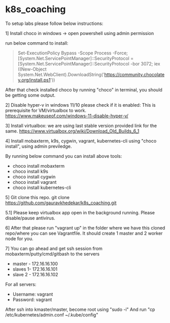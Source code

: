 # k8s_coaching

To setup labs please follow below instructions:

1] Install choco in windows -> open powershell using admin permission

run below command to install:
 > Set-ExecutionPolicy Bypass -Scope Process -Force; [System.Net.ServicePointManager]::SecurityProtocol = [System.Net.ServicePointManager]::SecurityProtocol -bor 3072; iex ((New-Object System.Net.WebClient).DownloadString('https://community.chocolatey.org/install.ps1'))

After that check  installed choco by running "choco" in terminal, you should be getting some output.

2] Disable hyper-v in windows 11/10 please check if it is enabled: This is prerequisite for VM/virtualbox to work.
https://www.makeuseof.com/windows-11-disable-hyper-v/

3] Install virtualbox: we are using last stable version provided link for the same.
https://www.virtualbox.org/wiki/Download_Old_Builds_6_1

4] Install mobaxterm, k9s, cygwin, vagrant, kubernetes-cli using "choco install", using admin previledge.

By running below command you can install above tools:
- choco install mobaxterm
- choco install k9s
- choco install cygwin
- choco install vagrant 
- choco install kubernetes-cli

5] Git clone this repo.
git clone https://github.com/gauravkhedekar/k8s_coaching.git

5.1] Please keep  virtualbox app open in the background running. Please disable/pause antivirus.

6] After that please run "vagrant up" in the folder where we have this cloned repo/where you can see Vagrantfile. It should create 1 master and 2 worker node for you.

7] You can go ahead and get ssh session from mobaxterm/putty/cmd/gitbash to the servers
 - master - 172.16.16.100 
 - slaves 1- 172.16.16.101 
 - slave 2 -  172.16.16.102
 
For all servers:
- Username: vagrant
- Password: vagrant


After ssh into kmaster/master, become root using "sudo -i"
And run "cp /etc/kubernetes/admin.conf ~/.kube/config"
